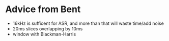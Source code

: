 Advice from Bent
================

* 16kHz is sufficent for ASR, and more than that will waste time/add noise
* 20ms slices overlapping by 10ms
* window with Blackman-Harris

